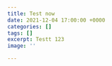 ```yaml
---
title: Test now
date: 2021-12-04 17:00:00 +0000
categories: []
tags: []
excerpt: Testt 123
image: ''

---
```

